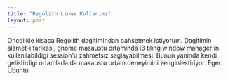 ```yaml
---
title: "Regolith Linux Kullanımı"
layout: post
---
```


Oncelikle kisaca Regolith dagitimindan bahsetmek istiyorum. Dagitimin alamet-i
farikasi, gnome masaustu ortaminda i3 tiling window manager'in
kullanilabildigi session'u zahmetsiz saglayabilmesi. Bunun yaninda kendi
gelistirdigi ortamlarla da masaustu ortam deneyimini zenginlestiriyor.
Eger Ubuntu

